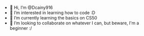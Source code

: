 - 👋 Hi, I’m @Dcainy916
- 👀 I’m interested in learning how to code :D
- 🌱 I’m currently learning the basics on CS50
- 💞️ I’m looking to collaborate on whatever I can, but beware, I'm a beginner :/ 
<!---
Dcainy916/Dcainy916 is a ✨ special ✨ repository because its `README.md` (this file) appears on your GitHub profile.
You can click the Preview link to take a look at your changes.
--->
